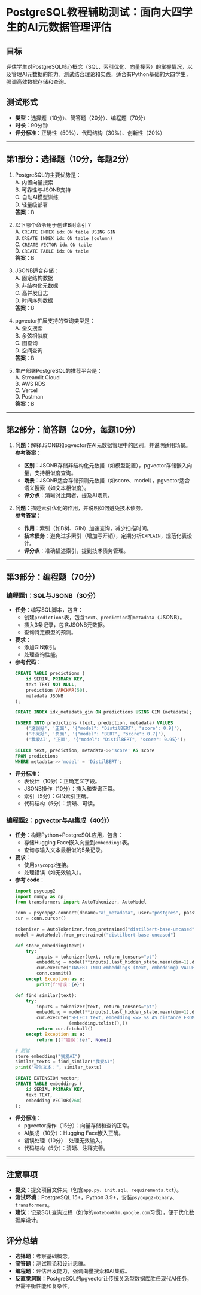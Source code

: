 # PostgreSQL教程辅助测试：面向大四学生的AI元数据管理评估

## 目标
评估学生对PostgreSQL核心概念（SQL、索引优化、向量搜索）的掌握情况，以及管理AI元数据的能力。测试结合理论和实践，适合有Python基础的大四学生，强调高效数据存储和查询。

## 测试形式
- **类型**：选择题（10分）、简答题（20分）、编程题（70分）
- **时长**：90分钟
- **评分标准**：正确性（50%）、代码结构（30%）、创新性（20%）

---

## 第1部分：选择题（10分，每题2分）

1. PostgreSQL的主要优势是：  
   A. 内置向量搜索  
   B. 可靠性与JSONB支持  
   C. 自动AI模型训练  
   D. 轻量级部署  
   **答案**：B

2. 以下哪个命令用于创建B树索引？  
   A. `CREATE INDEX idx ON table USING GIN`  
   B. `CREATE INDEX idx ON table (column)`  
   C. `CREATE VECTOR idx ON table`  
   D. `CREATE TABLE idx ON table`  
   **答案**：B

3. JSONB适合存储：  
   A. 固定结构数据  
   B. 非结构化元数据  
   C. 高并发日志  
   D. 时间序列数据  
   **答案**：B

4. pgvector扩展支持的查询类型是：  
   A. 全文搜索  
   B. 余弦相似度  
   C. 图查询  
   D. 空间查询  
   **答案**：B

5. 生产部署PostgreSQL的推荐平台是：  
   A. Streamlit Cloud  
   B. AWS RDS  
   C. Vercel  
   D. Postman  
   **答案**：B

---

## 第2部分：简答题（20分，每题10分）

1. **问题**：解释JSONB和pgvector在AI元数据管理中的区别，并说明适用场景。  
   **参考答案**：  
   - **区别**：JSONB存储非结构化元数据（如模型配置），pgvector存储嵌入向量，支持相似度查询。  
   - **场景**：JSONB适合存储预测元数据（如score、model），pgvector适合语义搜索（如文本相似度）。  
   - **评分点**：清晰对比两者，提及AI场景。

2. **问题**：描述索引优化的作用，并说明如何避免技术债务。  
   **参考答案**：  
   - **作用**：索引（如B树、GIN）加速查询，减少扫描时间。  
   - **技术债务**：避免过多索引（增加写开销），定期分析`EXPLAIN`，规范化表设计。  
   - **评分点**：准确描述索引，提到技术债务管理。

---

## 第3部分：编程题（70分）

### 编程题1：SQL与JSONB（30分）
- **任务**：编写SQL脚本，包含：
  - 创建`predictions`表，包含`text`、`prediction`和`metadata`（JSONB）。
  - 插入3条记录，包含JSONB元数据。
  - 查询特定模型的预测。
- **要求**：
  - 添加GIN索引。
  - 处理查询性能。
- **参考代码**：
  ```sql
  CREATE TABLE predictions (
      id SERIAL PRIMARY KEY,
      text TEXT NOT NULL,
      prediction VARCHAR(50),
      metadata JSONB
  );

  CREATE INDEX idx_metadata_gin ON predictions USING GIN (metadata);

  INSERT INTO predictions (text, prediction, metadata) VALUES
      ('这很好', '正面', '{"model": "DistilBERT", "score": 0.9}'),
      ('不太好', '负面', '{"model": "BERT", "score": 0.7}'),
      ('我爱AI', '正面', '{"model": "DistilBERT", "score": 0.95}');

  SELECT text, prediction, metadata->>'score' AS score
  FROM predictions
  WHERE metadata->>'model' = 'DistilBERT';
  ```
- **评分标准**：
  - 表设计（10分）：正确定义字段。
  - JSONB操作（10分）：插入和查询正常。
  - 索引（5分）：GIN索引正确。
  - 代码结构（5分）：清晰、可读。

### 编程题2：pgvector与AI集成（40分）
- **任务**：构建Python+PostgreSQL应用，包含：
  - 存储Hugging Face嵌入向量到`embeddings`表。
  - 查询与输入文本最相似的5条记录。
- **要求**：
  - 使用`psycopg2`连接。
  - 处理错误（如无效输入）。
- **参考 code**：
  ```python
  import psycopg2
  import numpy as np
  from transformers import AutoTokenizer, AutoModel

  conn = psycopg2.connect(dbname="ai_metadata", user="postgres", password="password")
  cur = conn.cursor()

  tokenizer = AutoTokenizer.from_pretrained("distilbert-base-uncased")
  model = AutoModel.from_pretrained("distilbert-base-uncased")

  def store_embedding(text):
      try:
          inputs = tokenizer(text, return_tensors="pt")
          embedding = model(**inputs).last_hidden_state.mean(dim=1).detach().numpy()[0]
          cur.execute("INSERT INTO embeddings (text, embedding) VALUES (%s, %s)", (text, embedding.tolist()))
          conn.commit()
      except Exception as e:
          print(f"错误：{e}")

  def find_similar(text):
      try:
          inputs = tokenizer(text, return_tensors="pt")
          embedding = model(**inputs).last_hidden_state.mean(dim=1).detach().numpy()[0]
          cur.execute("SELECT text, embedding <=> %s AS distance FROM embeddings ORDER BY distance LIMIT 5",
                      (embedding.tolist(),))
          return cur.fetchall()
      except Exception as e:
          return [(f"错误：{e}", None)]

  # 测试
  store_embedding("我爱AI")
  similar_texts = find_similar("我爱AI")
  print("相似文本：", similar_texts)
  ```
  ```sql
  CREATE EXTENSION vector;
  CREATE TABLE embeddings (
      id SERIAL PRIMARY KEY,
      text TEXT,
      embedding VECTOR(768)
  );
  ```
- **评分标准**：
  - pgvector操作（15分）：向量存储和查询正常。
  - AI集成（10分）：Hugging Face嵌入正确。
  - 错误处理（10分）：处理无效输入。
  - 代码结构（5分）：清晰、注释完善。

---

## 注意事项
- **提交**：提交项目文件夹（包含`app.py`、`init.sql`、`requirements.txt`）。
- **测试环境**：PostgreSQL 15+，Python 3.9+，安装`psycopg2-binary`、`transformers`。
- **建议**：记录SQL查询过程（如你的`notebooklm.google.com`习惯），便于优化数据库设计。

## 评分总结
- **选择题**：考察基础概念。
- **简答题**：测试理论和设计思维。
- **编程题**：评估开发能力，强调向量搜索和AI集成。
- **反直觉洞察**：PostgreSQL的pgvector让传统关系型数据库胜任现代AI任务，但需平衡性能和复杂性。